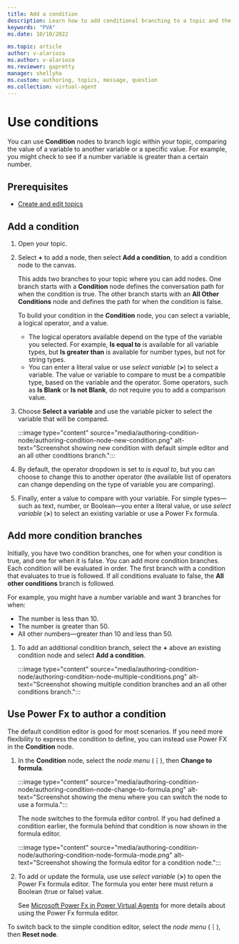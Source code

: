 ```yaml
---
title: Add a condition
description: Learn how to add conditional branching to a topic and the conversational path.
keywords: "PVA"
ms.date: 10/10/2022

ms.topic: article
author: v-alarioza
ms.author: v-alarioza
ms.reviewer: gapretty
manager: shellyha
ms.custom: authoring, topics, message, question
ms.collection: virtual-agent
---
```


# Use conditions

You can use **Condition** nodes to branch logic within your topic, comparing the value of a variable to another variable or a specific value. For example, you might check to see if a number variable is greater than a certain number.

## Prerequisites

- [Create and edit topics](authoring-create-edit-topics.md)

## Add a condition

1. Open your topic.
1. Select **+** to add a node, then select **Add a condition**, to add a condition node to the canvas.

    This adds two branches to your topic where you can add nodes. One branch starts with a **Condition** node defines the conversation path for when the condition is true. The other branch starts with an **All Other Conditions** node and defines the path for when the condition is false.

    To build your condition in the **Condition** node, you can select a variable, a logical operator, and a value.

    - The logical operators available depend on the type of the variable you selected. For example, **Is equal to** is available for all variable types, but **Is greater than** is available for number types, but not for string types.
    - You can enter a literal value or use _select variable_ (**>**) to select a variable. The value or variable to compare to must be a compatible type, based on the variable and the operator. Some operators, such as **Is Blank** or **Is not Blank**, do not require you to add a comparison value.

1. Choose **Select a variable** and use the variable picker to select the variable that will be compared.

    :::image type="content" source="media/authoring-condition-node/authoring-condition-node-new-condition.png" alt-text="Screenshot showing new condition with default simple editor and an all other conditions branch.":::

1. By default, the operator dropdown is set to _is equal to_, but you can choose to change this to another operator (the available list of operators can change depending on the type of variable you are comparing).

1. Finally, enter a value to compare with your variable. For simple types&mdash;such as text, number, or Boolean&mdash;you enter a literal value, or use _select variable_ (**>**) to select an existing variable or use a Power Fx formula.

## Add more condition branches

Initially, you have two condition branches, one for when your condition is true, and one for when it is false. You can add more condition branches. Each condition will be evaluated in order. The first branch with a condition that evaluates to true is followed. If all conditions evaluate to false, the **All other conditions** branch is followed.

For example, you might have a number variable and want 3 branches for when:

- The number is less than 10.
- The number is greater than 50.
- All other numbers&mdash;greater than 10 and less than 50.

1. To add an additional condition branch, select the **+** above an existing condition node and select **Add a condition**.

    :::image type="content" source="media/authoring-condition-node/authoring-condition-node-multiple-conditions.png" alt-text="Screenshot showing multiple condition branches and an all other conditions branch.":::

## Use Power Fx to author a condition

The default condition editor is good for most scenarios. If you need more flexibility to express the condition to define, you can instead use Power FX in the **Condition** node.

1. In the **Condition** node, select the _node menu_ (**&vellip;**), then **Change to formula**.

    :::image type="content" source="media/authoring-condition-node/authoring-condition-node-change-to-formula.png" alt-text="Screenshot showing the menu where you can switch the node to use a formula.":::

    The node switches to the formula editor control. If you had defined a condition earlier, the formula behind that condition is now shown in the formula editor.

    :::image type="content" source="media/authoring-condition-node/authoring-condition-node-formula-mode.png" alt-text="Screenshot showing the formula editor for a condition node.":::

1. To add or update the formula, use use _select variable_ (**>**) to open the Power Fx formula editor. The formula you enter here must return a Boolean (true or false) value.

    See [Microsoft Power Fx in Power Virtual Agents](advanced-power-fx.md) for more details about using the Power Fx formula editor.

To switch back to the simple condition editor, select the _node menu_ (**&vellip;**), then **Reset node**.
